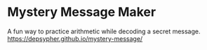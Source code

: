 # Mystery Message Maker

A fun way to practice arithmetic while decoding a secret message.
https://depsypher.github.io/mystery-message/
